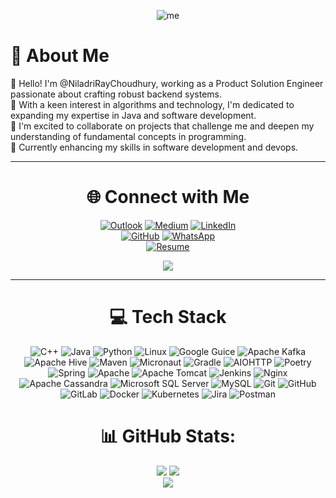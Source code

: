 <div align="center">
  
![me](https://media.giphy.com/media/ZVik7pBtu9dNS/giphy.gif?cid=ecf05e47w7k2xaqaf2stfzl44nh0hbtwy6agoo5i24hbbh6j&ep=v1_gifs_search&rid=giphy.gif&ct=g)

</div>

# 💫 About Me

👋 Hello! I'm @NiladriRayChoudhury, working as a Product Solution Engineer passionate about crafting robust backend systems.  
💼 With a keen interest in algorithms and technology, I'm dedicated to expanding my expertise in Java and software development.  
👀 I'm excited to collaborate on projects that challenge me and deepen my understanding of fundamental concepts in programming.  
🌱 Currently enhancing my skills in software development and devops.

---

<div align="center">

# 🌐 Connect with Me

[![Outlook](https://img.shields.io/badge/-Outlook-0078D4?style=for-the-badge&logo=microsoft-outlook&logoColor=white)](mailto:niladriraychoudhury@outlook.com)
[![Medium](https://img.shields.io/badge/-Medium-12100E?style=for-the-badge&logo=medium&logoColor=white)](https://medium.com/@niladriraychoudhury)
[![LinkedIn](https://img.shields.io/badge/-LinkedIn-0A66C2?style=for-the-badge&logo=linkedin&logoColor=white)](https://www.linkedin.com/in/niladri-ray-choudhury/)  
[![GitHub](https://img.shields.io/badge/-GitHub-181717?style=for-the-badge&logo=github&logoColor=white)](https://github.com/NiladriRayChoudhury)
[![WhatsApp](https://img.shields.io/badge/-WhatsApp-25D366?style=for-the-badge&logo=whatsapp&logoColor=white)](https://wa.me/8637288180&text=hi)  
[![Resume](https://img.shields.io/badge/Resume-1abc9c?style=for-the-badge&logo=pdf&logoColor=white)](https://drive.google.com/file/d/11VkU-nheZACrGs7BCij8fq2QxzvgeoQ7/view?usp=sharing)
  

[![](https://visitcount.itsvg.in/api?id=Niladrirc&icon=6&color=0)](https://visitcount.itsvg.in)


</div>

---
<div align="center">
  
# 💻 Tech Stack

![C++](https://img.shields.io/badge/c++-%2300599C.svg?style=for-the-badge&logo=c%2B%2B&logoColor=white)
![Java](https://img.shields.io/badge/java-%23ED8B00.svg?style=for-the-badge&logo=openjdk&logoColor=white)
![Python](https://img.shields.io/badge/python-3670A0?style=for-the-badge&logo=python&logoColor=ffdd54)
![Linux](https://img.shields.io/badge/Linux-FCC624?style=for-the-badge&logo=linux&logoColor=black)
![Google Guice](https://img.shields.io/badge/Google%20Guice-%234D8B00.svg?style=for-the-badge&logo=google&logoColor=white)
![Apache Kafka](https://img.shields.io/badge/Apache%20Kafka-000?style=for-the-badge&logo=apachekafka)
![Apache Hive](https://img.shields.io/badge/Apache%20Hive-FDEE21?style=for-the-badge&logo=apachehive&logoColor=black)
![Maven](https://img.shields.io/badge/Maven-C71A36.svg?style=for-the-badge&logo=apachemaven&logoColor=white)
![Micronaut](https://img.shields.io/badge/Micronaut-00B3E3.svg?style=for-the-badge&logo=micronaut&logoColor=white)
![Gradle](https://img.shields.io/badge/Gradle-02303A.svg?style=for-the-badge&logo=Gradle&logoColor=white)
![AIOHTTP](https://img.shields.io/badge/iohttp-%232C5bb4.svg?style=for-the-badge&logo=aiohttp&logoColor=white)
![Poetry](https://img.shields.io/badge/Poetry-%233B82F6.svg?style=for-the-badge&logo=poetry&logoColor=0B3D8D)
![Spring](https://img.shields.io/badge/spring-%236DB33F.svg?style=for-the-badge&logo=spring&logoColor=white)
![Apache](https://img.shields.io/badge/apache-%23D42029.svg?style=for-the-badge&logo=apache&logoColor=white)
![Apache Tomcat](https://img.shields.io/badge/apache%20tomcat-%23F8DC75.svg?style=for-the-badge&logo=apache-tomcat&logoColor=black)
![Jenkins](https://img.shields.io/badge/jenkins-%232C5263.svg?style=for-the-badge&logo=jenkins&logoColor=white)
![Nginx](https://img.shields.io/badge/nginx-%23009639.svg?style=for-the-badge&logo=nginx&logoColor=white)
![Apache Cassandra](https://img.shields.io/badge/cassandra-%231287B1.svg?style=for-the-badge&logo=apache-cassandra&logoColor=white)
![Microsoft SQL Server](https://img.shields.io/badge/Microsoft%20SQL%20Server-CC2927?style=for-the-badge&logo=microsoft%20sql%20server&logoColor=white)
![MySQL](https://img.shields.io/badge/mysql-4479A1.svg?style=for-the-badge&logo=mysql&logoColor=white)
![Git](https://img.shields.io/badge/git-%23F05033.svg?style=for-the-badge&logo=git&logoColor=white)
![GitHub](https://img.shields.io/badge/github-%23121011.svg?style=for-the-badge&logo=github&logoColor=white)
![GitLab](https://img.shields.io/badge/gitlab-%23181717.svg?style=for-the-badge&logo=gitlab&logoColor=white)
![Docker](https://img.shields.io/badge/docker-%230db7ed.svg?style=for-the-badge&logo=docker&logoColor=white)
![Kubernetes](https://img.shields.io/badge/kubernetes-%23326ce5.svg?style=for-the-badge&logo=kubernetes&logoColor=white)
![Jira](https://img.shields.io/badge/jira-%230A0FFF.svg?style=for-the-badge&logo=jira&logoColor=white)
![Postman](https://img.shields.io/badge/Postman-FF6C37?style=for-the-badge&logo=postman&logoColor=white)

</div>


<div align="center">
  
# 📊 GitHub Stats:
![](https://github-readme-stats.vercel.app/api?username=Niladrirc&theme=dark&hide_border=false&include_all_commits=true&count_private=true&cache_seconds=86400)
![](https://github-readme-streak-stats.herokuapp.com/?user=Niladrirc&theme=dark&hide_border=false&cache_seconds=86400)  
![](https://github-readme-stats.vercel.app/api/top-langs/?username=Niladrirc&theme=dark&hide_border=false&include_all_commits=true&layout=compact&cache_seconds=86400)


</div>
